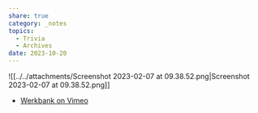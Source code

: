 ```yaml
---
share: true
category: _notes
topics:
  - Trivia
  - Archives
date: 2023-10-20
---
```



![[../../attachments/Screenshot 2023-02-07 at 09.38.52.png|Screenshot 2023-02-07 at 09.38.52.png]]

- [Werkbank on Vimeo](https://vimeo.com/157990864)
